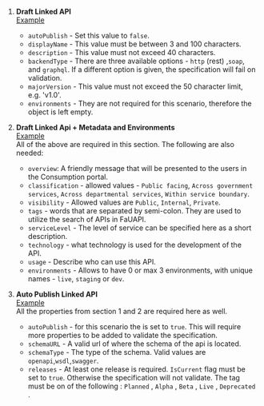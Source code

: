 1. **Draft Linked API** \
    [Example](/json-schemas/linked-apis/examples/example-linked-api-draft.json)
    -  `autoPublish` - Set this value to `false`. 
    -  `displayName` - This value must be between 3 and 100 characters.
    -  `description` - This value must not exceed 40 characters.
    -  `backendType` - There are three available options - `http` (rest) ,`soap`, and `graphql`. If a different option is given, the specification will fail on validation.
    -  `majorVersion` - This value must not exceed the 50 character limit, e.g. 'v1.0'.
    -  `environments` - They are not required for this scenario, therefore the object is left empty.

2. **Draft Linked Api + Metadata and Environments** \
      [Example](/json-schemas/linked-apis/examples/example-linked-api-draft-with-metadata.json) \
    All of the above are required in this section. The following are also needed:
    -  `overview`: A friendly message that will be presented to the users in the Consumption portal.
    -  `classification` - allowed values -  `Public facing`, `Across government services`, `Across departmental services`, `Within service boundary`.
    -  `visibility` - Allowed values are `Public`, `Internal`, `Private`.
    -  `tags` - words that are separated by semi-colon. They are used to utilize the search of APIs in FaUAPI.
    -  `serviceLevel` - The level of service can be specified here as a short description.
    -  `technology` - what technology is used for the development of the API.
    - `usage` - Describe who can use this API.
    - `environments` - Allows to have 0 or max 3 environments, with unique names - `live`, `staging` or `dev`.

3. **Auto Publish Linked API** \
 [Example](/json-schemas/linked-apis/examples/example-linked-api-publish.json) \
    All the properties from section 1 and 2 are required here as well.
   - `autoPublish` - for this scenario the is set to `true`. This will require more properties to be added to validate the specification.
   - `schemaURL` - A valid url of where the schema of the api is located.
   - `schemaType` - The type of the schema. Valid values are `openapi`,`wsdl`,`swagger`.
   - `releases` - At least one release is required. `IsCurrent` flag must be set to `true`. Otherwise the specification will not validate. The tag must
   be on of the following : `Planned` , `Alpha` , `Beta` , `Live` , `Deprecated` .